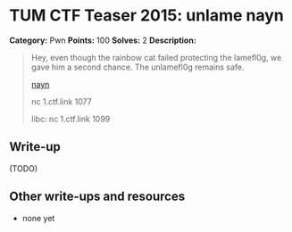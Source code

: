 # TUM CTF Teaser 2015: unlame nayn

**Category:** Pwn
**Points:** 100
**Solves:** 2
**Description:**

> Hey, even though the rainbow cat failed protecting the lamefl0g, we
> gave him a second chance. The unlamefl0g remains safe.
> 
> [nayn](nayn)
> 
> nc 1.ctf.link 1077
> 
> libc: nc 1.ctf.link 1099


## Write-up

(TODO)

## Other write-ups and resources

* none yet
